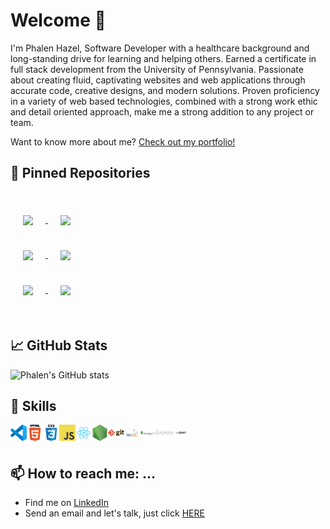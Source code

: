 # Welcome 👋

I'm Phalen Hazel, Software Developer with a healthcare background and long-standing drive for learning and helping others. Earned a certificate in full stack development from the University of Pennsylvania. Passionate about creating fluid, captivating websites and web applications through accurate code, creative designs, and modern solutions. Proven proficiency in a variety of web based technologies, combined with a strong work ethic and detail oriented approach, make me a strong addition to any project or team.

Want to know more about me? [Check out my portfolio!](https://phalenh.github.io/phalen-portfolio/)

## 📌 Pinned Repositories

<br>

<a href="https://github.com/PhalenH/brunch-bites">
  <img align="center" style="margin:20px" src="https://github-readme-stats.vercel.app/api/pin/?username=PhalenH&repo=brunch-bites&title_color=ffffff&text_color=c9cacc&icon_color=4AB197&bg_color=1A2B34" />
</a>


<a href="https://github.com/PhalenH/gift-exchange-manager">
  <img align="center" style="margin:20px" src="https://github-readme-stats.vercel.app/api/pin/?username=PhalenH&repo=gift-exchange-manager&title_color=ffffff&text_color=c9cacc&icon_color=4AB197&bg_color=1A2B34" />
</a>

<br>

<a href="https://github.com/PhalenH/tech-blog">
  <img align="center" style="margin:20px" src="https://github-readme-stats.vercel.app/api/pin/?username=PhalenH&repo=tech-blog&title_color=ffffff&text_color=c9cacc&icon_color=4AB197&bg_color=1A2B34" />
</a>


<a href="https://github.com/PhalenH/budget-tracker">
  <img align="center" style="margin:20px" src="https://github-readme-stats.vercel.app/api/pin/?username=PhalenH&repo=budget-tracker&title_color=ffffff&text_color=c9cacc&icon_color=4AB197&bg_color=1A2B34" />
</a>

<br>
<a href="https://github.com/PhalenH/MazeGen">
  <img align="center" style="margin:20px" src="https://github-readme-stats.vercel.app/api/pin/?username=PhalenH&repo=MazeGen&title_color=ffffff&text_color=c9cacc&icon_color=4AB197&bg_color=1A2B34" />
</a>


<a href="https://github.com/PhalenH/weather-dashboard">
  <img align="center" style="margin:20px" src="https://github-readme-stats.vercel.app/api/pin/?username=PhalenH&repo=weather-dashboard&title_color=ffffff&text_color=c9cacc&icon_color=4AB197&bg_color=1A2B34" />
</a>

<br>
<br>

## &#x1f4c8; GitHub Stats

![Phalen's GitHub stats](https://phalen-h.vercel.app/api?username=PhalenH&show_icons=true&theme=aura_dark)


## 💼 Skills

<img align="left" alt="Visual Studio Code" width="26px" src="https://raw.githubusercontent.com/github/explore/80688e429a7d4ef2fca1e82350fe8e3517d3494d/topics/visual-studio-code/visual-studio-code.png" />
<img align="left" alt="HTML5" width="26px" src="https://raw.githubusercontent.com/github/explore/80688e429a7d4ef2fca1e82350fe8e3517d3494d/topics/html/html.png" />
<img align="left" alt="CSS3" width="26px" src="https://raw.githubusercontent.com/github/explore/80688e429a7d4ef2fca1e82350fe8e3517d3494d/topics/css/css.png" />
<img align="left" alt="JavaScript" width="26px" src="https://raw.githubusercontent.com/github/explore/80688e429a7d4ef2fca1e82350fe8e3517d3494d/topics/javascript/javascript.png" />
<img align="left" alt="React" width="26px" src="https://raw.githubusercontent.com/github/explore/80688e429a7d4ef2fca1e82350fe8e3517d3494d/topics/react/react.png" />
<img align="left" alt="Node.js" width="26px" src="https://raw.githubusercontent.com/github/explore/80688e429a7d4ef2fca1e82350fe8e3517d3494d/topics/nodejs/nodejs.png" />
<img align="left" alt="Git" width="26px" src="https://raw.githubusercontent.com/github/explore/80688e429a7d4ef2fca1e82350fe8e3517d3494d/topics/git/git.png" />
<img align="left" alt="MySQL" width="26px" src="https://raw.githubusercontent.com/github/explore/80688e429a7d4ef2fca1e82350fe8e3517d3494d/topics/mysql/mysql.png" />
<img align="left" alt="MongoDB" width="26px" src="https://raw.githubusercontent.com/github/explore/80688e429a7d4ef2fca1e82350fe8e3517d3494d/topics/mongodb/mongodb.png" /> 
<img align="left" alt="Express" width="26px" src="https://raw.githubusercontent.com/github/explore/80688e429a7d4ef2fca1e82350fe8e3517d3494d/topics/express/express.png" />  
<img align="left" alt="GitHub" width="26px" src="https://raw.githubusercontent.com/github/explore/78df643247d429f6cc873026c0622819ad797942/topics/jquery/jquery.png" />

<br>
<br>

## 📫 How to reach me: ...

- Find me on <a href="https://www.linkedin.com/in/phalen-hazel" target="_blank">LinkedIn</a>
- Send an email and let's talk, just click <a href="mailto:phalenhazel@gmail.com" target="_blank">HERE</a>

<!--
Here are some ideas to get you started:

- 🔭 I’m currently working on ...
- 🌱 I’m currently learning ...
- 👯 I’m looking to collaborate on ...
- 🤔 I’m looking for help with ...
- 💬 Ask me about ...
- 😄 Pronouns: ...
- ⚡ Fun fact: ...
-->
